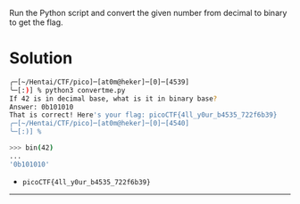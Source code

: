 Run the Python script and convert the given number from decimal to binary to get the flag.
# Solution

```bash
╭─[~/Hentai/CTF/pico]─[at0m@heker]─[0]─[4539]
╰─[:)] % python3 convertme.py
If 42 is in decimal base, what is it in binary base?
Answer: 0b101010
That is correct! Here's your flag: picoCTF{4ll_y0ur_b4535_722f6b39}
╭─[~/Hentai/CTF/pico]─[at0m@heker]─[0]─[4540]
╰─[:)] % 
```

```bash
>>> bin(42)
... 
'0b101010'
```

- `picoCTF{4ll_y0ur_b4535_722f6b39}`

---
